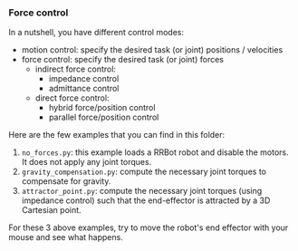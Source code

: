 ### Force control

In a nutshell, you have different control modes:

* motion control: specify the desired task (or joint) positions / velocities
* force control: specify the desired task (or joint) forces
	* indirect force control:
		* impedance control
		* admittance control
	* direct force control:
		* hybrid force/position control
		* parallel force/position control

Here are the few examples that you can find in this folder:
1. `no_forces.py`: this example loads a RRBot robot and disable the motors. It does not apply any joint torques.
2. `gravity_compensation.py`: compute the necessary joint torques to compensate for gravity.
3. `attractor_point.py`: compute the necessary joint torques (using impedance control) such that the end-effector 
is attracted by a 3D Cartesian point.

For these 3 above examples, try to move the robot's end effector with your mouse and see what happens.
